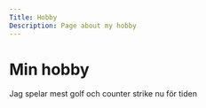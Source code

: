 ```yaml
---
Title: Hobby
Description: Page about my hobby
---
```


Min hobby
==================

Jag spelar mest golf och counter strike nu för tiden